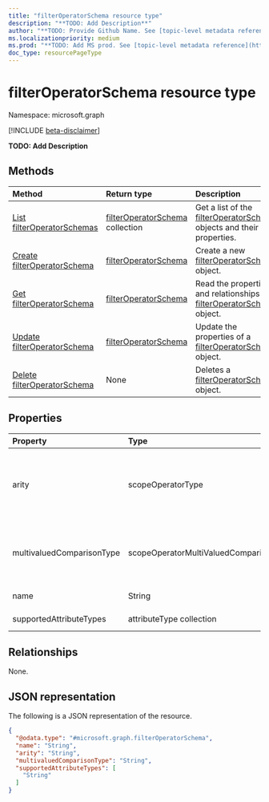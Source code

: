 ```yaml
---
title: "filterOperatorSchema resource type"
description: "**TODO: Add Description**"
author: "**TODO: Provide Github Name. See [topic-level metadata reference](https://msgo.azurewebsites.net/add/document/guidelines/metadata.html#topic-level-metadata)**"
ms.localizationpriority: medium
ms.prod: "**TODO: Add MS prod. See [topic-level metadata reference](https://msgo.azurewebsites.net/add/document/guidelines/metadata.html#topic-level-metadata)**"
doc_type: resourcePageType
---
```


# filterOperatorSchema resource type

Namespace: microsoft.graph

[!INCLUDE [beta-disclaimer](../../includes/beta-disclaimer.md)]

**TODO: Add Description**

## Methods
|Method|Return type|Description|
|:---|:---|:---|
|[List filterOperatorSchemas](../api/synchronization-filteroperatorschema-list.md)|[filterOperatorSchema](../resources/synchronization-filteroperatorschema.md) collection|Get a list of the [filterOperatorSchema](../resources/synchronization-filteroperatorschema.md) objects and their properties.|
|[Create filterOperatorSchema](../api/synchronization-filteroperatorschema-post-filteroperators.md)|[filterOperatorSchema](../resources/synchronization-filteroperatorschema.md)|Create a new [filterOperatorSchema](../resources/synchronization-filteroperatorschema.md) object.|
|[Get filterOperatorSchema](../api/synchronization-filteroperatorschema-get.md)|[filterOperatorSchema](../resources/synchronization-filteroperatorschema.md)|Read the properties and relationships of a [filterOperatorSchema](../resources/synchronization-filteroperatorschema.md) object.|
|[Update filterOperatorSchema](../api/synchronization-filteroperatorschema-update.md)|[filterOperatorSchema](../resources/synchronization-filteroperatorschema.md)|Update the properties of a [filterOperatorSchema](../resources/synchronization-filteroperatorschema.md) object.|
|[Delete filterOperatorSchema](../api/synchronization-filteroperatorschema-delete.md)|None|Deletes a [filterOperatorSchema](../resources/synchronization-filteroperatorschema.md) object.|

## Properties
|Property|Type|Description|
|:---|:---|:---|
|arity|scopeOperatorType|**TODO: Add Description**. The possible values are: `Binary`, `Unary`.|
|multivaluedComparisonType|scopeOperatorMultiValuedComparisonType|**TODO: Add Description**. The possible values are: `All`, `Any`.|
|name|String|**TODO: Add Description**|
|supportedAttributeTypes|attributeType collection|**TODO: Add Description**|

## Relationships
None.

## JSON representation
The following is a JSON representation of the resource.
<!-- {
  "blockType": "resource",
  "keyProperty": "id",
  "@odata.type": "microsoft.graph.filterOperatorSchema",
  "openType": false
}
-->
``` json
{
  "@odata.type": "#microsoft.graph.filterOperatorSchema",
  "name": "String",
  "arity": "String",
  "multivaluedComparisonType": "String",
  "supportedAttributeTypes": [
    "String"
  ]
}
```

